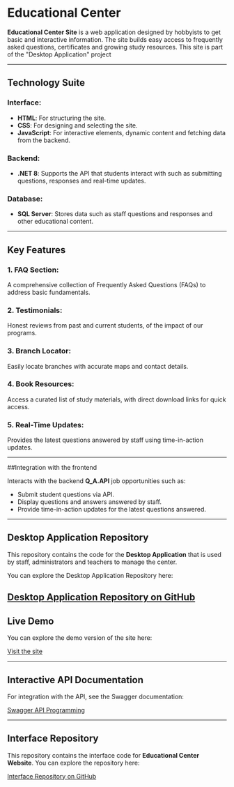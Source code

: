 # Educational Center 

**Educational Center Site** is a web application designed by hobbyists to get basic and interactive information. The site builds easy access to frequently asked questions, certificates and growing study resources.
This site is part of the "Desktop Application" project

---

## Technology Suite

### Interface:
- **HTML**: For structuring the site.
- **CSS**: For designing and selecting the site.
- **JavaScript**: For interactive elements, dynamic content and fetching data from the backend.

### Backend:
- **.NET 8**: Supports the API that students interact with such as submitting questions, responses and real-time updates.

### Database:
- **SQL Server**: Stores data such as staff questions and responses and other educational content.

---

## Key Features

### 1. **FAQ Section**:
A comprehensive collection of Frequently Asked Questions (FAQs) to address basic fundamentals.

### 2. **Testimonials**:
Honest reviews from past and current students, of the impact of our programs.

### 3. **Branch Locator**:
Easily locate branches with accurate maps and contact details.

### 4. **Book Resources**:
Access a curated list of study materials, with direct download links for quick access.

### 5. **Real-Time Updates**:
Provides the latest questions answered by staff using time-in-action updates.

---

##Integration with the frontend

Interacts with the backend **Q_A.API** job opportunities such as:
- Submit student questions via API.
- Display questions and answers answered by staff.
- Provide time-in-action updates for the latest questions answered.
---
## Desktop Application Repository

This repository contains the code for the **Desktop Application** that is used by staff, administrators and teachers to manage the center.

You can explore the Desktop Application Repository here:


[Desktop Application Repository on GitHub](https://github.com/khaledrokaya/EducationalCenterFinal)
---

## Live Demo

You can explore the demo version of the site here:

[Visit the site](https://the-center.netlify.app/)

---

## Interactive API Documentation

For integration with the API, see the Swagger documentation:

[Swagger API Programming](https://thecenter.runasp.net/swagger/index.html)

---

## Interface Repository

This repository contains the interface code for **Educational Center Website**. You can explore the repository here:

[Interface Repository on GitHub](https://github.com/MohamedMGhoniem/educational-center)

